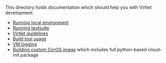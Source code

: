 This directory holds documentation which should help you with Virtlet
development.

* [Running local environment](running-local-environment.md)
* [Running testsuite](running-testsuite.md)
* [Virtlet guidelines](guidelines.md)
* [Build tool usage](build-tool.md)
* [VM logging](vm-logging.md)
* [Building custom CirrOS image](building-cirros-with-cloud-init.md) which includes full python-based cloud-init package
